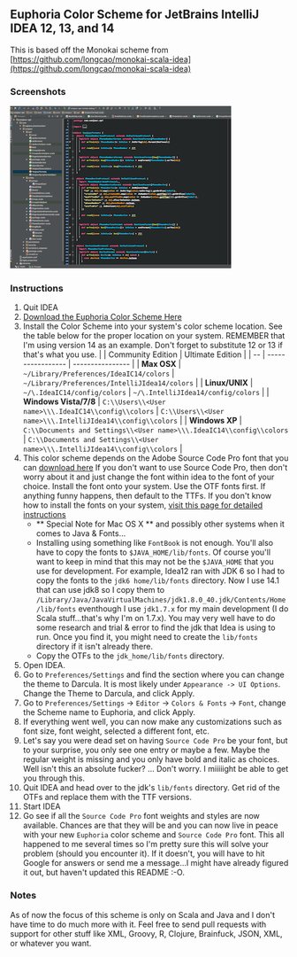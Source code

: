 ## Euphoria Color Scheme for JetBrains IntelliJ IDEA 12, 13, and 14
This is based off the Monokai scheme from [https://github.com/longcao/monokai-scala-idea](https://github.com/longcao/monokai-scala-idea)

### Screenshots

[![Euphoria Intellij IDEA 12, 13, and 14](https://raw.githubusercontent.com/oGLOWo/euphoria-color-scheme/master/intellij-idea/screenshot-thumb.png)](https://raw.githubusercontent.com/oGLOWo/euphoria-color-scheme/master/intellij-idea/screenshot.png)

### Instructions

1. Quit IDEA
2. [Download the Euphoria Color Scheme Here](https://raw.githubusercontent.com/oGLOWo/euphoria-color-scheme/master/intellij-idea/Euphoria.icls)
3. Install the Color Scheme into your system's color scheme location. See the table below for the proper location on your system. REMEMBER that I'm using version 14 as an example. Don't forget to substitute 12 or 13 if that's what you use.
|    | Community Edition | Ultimate Edition |
| -- | ----------------- | ---------------- |
| **Max OSX** | `~/Library/Preferences/IdeaIC14/colors` | `~/Library/Preferences/IntelliJIdea14/colors` |
| **Linux/UNIX** | `~/\.IdeaIC14/config/colors` | `~/\.IntelliJIdea14/config/colors` |
| **Windows Vista/7/8** | `C:\\Users\\<User name>\\\.IdeaIC14\\config\\colors` | `C:\\Users\\<User name>\\\.IntelliJIdea14\\config\\colors` |
| **Windows XP** | `C:\\Documents and Settings\\<User name>\\\.IdeaIC14\\config\\colors` | `C:\\Documents and Settings\\<User name>\\\.IntelliJIdea14\\config\\colors` |
4. This color scheme depends on the Adobe Source Code Pro font that you can [download here](https://github.com/adobe-fonts/source-code-pro/releases/latest) If you don't want to use Source Code Pro, then don't worry about it and just change the font within idea to the font of your choice. Install the font onto your system. Use the OTF fonts first. If anything funny happens, then default to the TTFs. If you don't know how to install the fonts on your system, [visit this page for detailed instructions](https://github.com/adobe-fonts/source-code-pro#font-installation-instructions)
    * ** Special Note for Mac OS X ** and possibly other systems when it comes to Java & Fonts...
    * Installing using something like `FontBook` is not enough. You'll also have to copy the fonts to `$JAVA_HOME/lib/fonts`. Of course you'll want to keep in mind that this may not be the `$JAVA_HOME` that you use for development. For example, Idea12 ran with JDK 6 so I had to copy the fonts to the `jdk6 home/lib/fonts` directory. Now I use 14.1 that can use jdk8 so I copy them to `/Library/Java/JavaVirtualMachines/jdk1.8.0_40.jdk/Contents/Home/lib/fonts` eventhough I use `jdk1.7.x` for my main development (I do Scala stuff...that's why I'm on 1.7.x). You may very well have to do some research and trial & error to find the jdk that Idea is using to run. Once you find it, you might need to create the `lib/fonts` directory if it isn't already there.
    * Copy the OTFs to the `jdk_home/lib/fonts` directory. 
5. Open IDEA.
6. Go to `Preferences/Settings` and find the section where you can change the theme to Darcula. It is most likely under `Appearance -> UI Options`. Change the Theme to Darcula, and click Apply.
7. Go to `Preferences/Settings` -> `Editor` -> `Colors & Fonts` -> `Font`, change the Scheme name to Euphoria, and click Apply.
8. If everything went well, you can now make any customizations such as font size, font weight, selected a different font, etc. 
9. Let's say you were dead set on having `Source Code Pro` be your font, but to your surprise, you only see one entry or maybe a few. Maybe the regular weight is missing and you only have bold and italic as choices. Well isn't this an absolute fucker? ... Don't worry. I miiiiight be able to get you through this.
10. Quit IDEA and head over to the jdk's `lib/fonts` directory. Get rid of the OTFs and replace them with the TTF versions.
11. Start IDEA
12. Go see if all the `Source Code Pro` font weights and styles are now available. Chances are that they will be and you can now live in peace with your new `Euphoria` color scheme and `Source Code Pro` font. This all happened to me several times so I'm pretty sure this will solve your problem (should you encounter it). If it doesn't, you will have to hit Google for answers or send me a message...I might have already figured it out, but haven't updated this README :-O.

### Notes
As of now the focus of this scheme is only on Scala and Java and I don't have time to do much more with it. Feel free to send pull requests with support for other stuff like XML, Groovy, R, Clojure, Brainfuck, JSON, XML, or whatever you want. 


